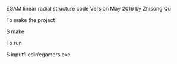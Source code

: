 EGAM linear radial structure code
Version May 2016 by Zhisong Qu

To make the project

$ make

To run
 
$ inputfiledir/egamers.exe
